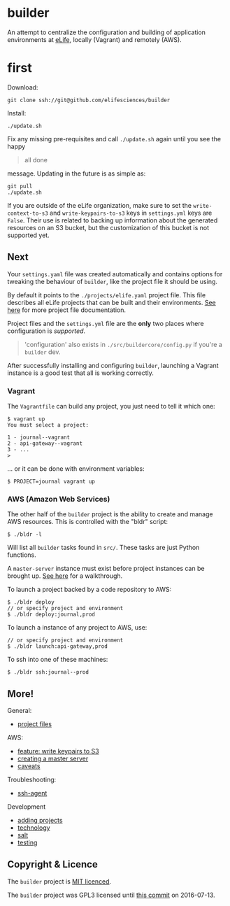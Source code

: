 # builder

An attempt to centralize the configuration and building of application environments at [eLife](https://elifesciences.org), locally (Vagrant) and remotely (AWS).

# first

Download:

	git clone ssh://git@github.com/elifesciences/builder

Install:

    ./update.sh

Fix any missing pre-requisites and call `./update.sh` again until you see the happy

> all done

message. Updating in the future is as simple as:

    git pull
    ./update.sh

If you are outside of the eLife organization, make sure to set the `write-context-to-s3` and `write-keypairs-to-s3` keys in `settings.yml` keys are `False`. Their use is related to backing up information about the generated resources on an S3 bucket, but the customization of this bucket is not supported yet.

## Next

Your `settings.yaml` file was created automatically and contains options for tweaking the behaviour of `builder`, like the project file it should be using.

By default it points to the `./projects/elife.yaml` project file. This file describes all eLife projects that can be built and their environments. [See here](docs/projects.md) for more 
project file documentation.

Project files and the `settings.yml` file are the **only** two places where configuration is _supported_.

> 'configuration' also exists in `./src/buildercore/config.py` if you're a `builder` dev.

After successfully installing and configuring `builder`, launching a Vagrant instance is a good test that all is working correctly.

### Vagrant

The `Vagrantfile` can build any project, you just need to tell it which one:

    $ vagrant up
    You must select a project:

    1 - journal--vagrant
    2 - api-gateway--vagrant
    3 - ...
    >

... or it can be done with environment variables:

    $ PROJECT=journal vagrant up

### AWS (Amazon Web Services)

The other half of the `builder` project is the ability to create and manage AWS resources. This is controlled with the "bldr" script:

    $ ./bldr -l

Will list all `builder` tasks found in `src/`. These tasks are just Python functions.

A `master-server` instance must exist before project instances can be brought up. [See here](docs/master-server.md) for a walkthrough.

To launch a project backed by a code repository to AWS:

    $ ./bldr deploy
    // or specify project and environment
    $ ./bldr deploy:journal,prod

To launch a instance of any project to AWS, use:

    // or specify project and environment
    $ ./bldr launch:api-gateway,prod

To ssh into one of these machines:

    $ ./bldr ssh:journal--prod

## More!

General:
* [project files](docs/projects.md)

AWS:
* [feature: write keypairs to S3](docs/feature,write-keypairs-to-s3.md)
* [creating a master server](docs/master-server.md)
* [caveats](docs/caveats.md)

Troubleshooting:

* [ssh-agent](docs/ssh-agent.md)

Development
* [adding projects](docs/adding-projects.md)
* [technology](docs/tech.md)
* [salt](docs/salt.md)
* [testing](docs/testing.md)

## Copyright & Licence

The `builder` project is [MIT licenced](LICENCE.txt).

The `builder` project was GPL3 licensed until [this commit](https://github.com/elifesciences/builder/commit/2fd91c1cc86efad92a4f40caa93837960baa4855) on 2016-07-13.
